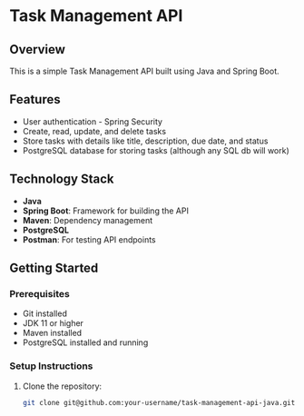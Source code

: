 # Task Management API

## Overview
This is a simple Task Management API built using Java and Spring Boot.

## Features
- User authentication - Spring Security
- Create, read, update, and delete tasks
- Store tasks with details like title, description, due date, and status
- PostgreSQL database for storing tasks (although any SQL db will work)

## Technology Stack
- **Java**
- **Spring Boot**: Framework for building the API
- **Maven**: Dependency management
- **PostgreSQL**
- **Postman**: For testing API endpoints

## Getting Started

### Prerequisites
- Git installed
- JDK 11 or higher
- Maven installed
- PostgreSQL installed and running

### Setup Instructions

1. Clone the repository:
   ```bash
   git clone git@github.com:your-username/task-management-api-java.git
